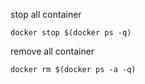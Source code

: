 
stop all container

    docker stop $(docker ps -q)

remove all container

    docker rm $(docker ps -a -q)